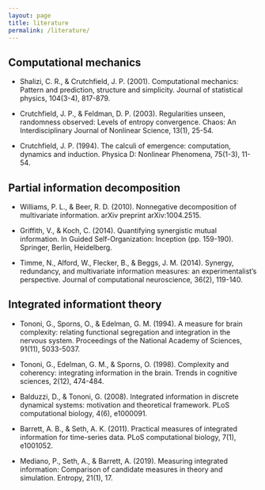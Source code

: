 ```yaml
---
layout: page
title: literature
permalink: /literature/
---
```


## Computational mechanics

- Shalizi, C. R., & Crutchfield, J. P. (2001). Computational mechanics: Pattern and prediction, structure and simplicity. Journal of statistical physics, 104(3-4), 817-879.

- Crutchfield, J. P., & Feldman, D. P. (2003). Regularities unseen, randomness observed: Levels of entropy convergence. Chaos: An Interdisciplinary Journal of Nonlinear Science, 13(1), 25-54.

- Crutchfield, J. P. (1994). The calculi of emergence: computation, dynamics and induction. Physica D: Nonlinear Phenomena, 75(1-3), 11-54.

## Partial information decomposition

- Williams, P. L., & Beer, R. D. (2010). Nonnegative decomposition of multivariate information. arXiv preprint arXiv:1004.2515.

- Griffith, V., & Koch, C. (2014). Quantifying synergistic mutual information. In Guided Self-Organization: Inception (pp. 159-190). Springer, Berlin, Heidelberg.

- Timme, N., Alford, W., Flecker, B., & Beggs, J. M. (2014). Synergy, redundancy, and multivariate information measures: an experimentalist’s perspective. Journal of computational neuroscience, 36(2), 119-140.

## Integrated informationt theory

- Tononi, G., Sporns, O., & Edelman, G. M. (1994). A measure for brain complexity: relating functional segregation and integration in the nervous system. Proceedings of the National Academy of Sciences, 91(11), 5033-5037.

- Tononi, G., Edelman, G. M., & Sporns, O. (1998). Complexity and coherency: integrating information in the brain. Trends in cognitive sciences, 2(12), 474-484.

- Balduzzi, D., & Tononi, G. (2008). Integrated information in discrete dynamical systems: motivation and theoretical framework. PLoS computational biology, 4(6), e1000091.

- Barrett, A. B., & Seth, A. K. (2011). Practical measures of integrated information for time-series data. PLoS computational biology, 7(1), e1001052.

- Mediano, P., Seth, A., & Barrett, A. (2019). Measuring integrated information: Comparison of candidate measures in theory and simulation. Entropy, 21(1), 17.

